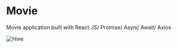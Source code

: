 # Movie
Movie application built with React JS/ Promise/ Async Await/ Axios

![Hive](https://user-images.githubusercontent.com/82509653/216074823-a2d71788-2cae-400a-bb7e-03f412e5a040.png)
